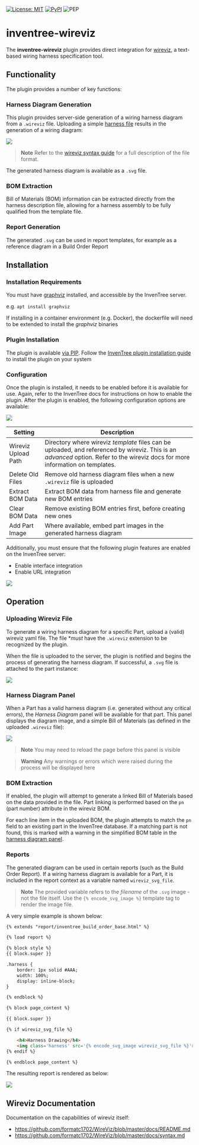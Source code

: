 [![License: MIT](https://img.shields.io/badge/License-MIT-yellow.svg)](https://opensource.org/licenses/MIT)
[![PyPI](https://img.shields.io/pypi/v/inventree-wireviz-plugin)](https://pypi.org/project/inventree-wireviz-plugin/)
![PEP](https://github.com/inventree/inventree-wireviz/actions/workflows/pep.yaml/badge.svg)

# inventree-wireviz

The **inventree-wireviz** plugin provides direct integration for [wireviz](https://github.com/formatc1702/WireViz), a text-based wiring harness specification tool.

## Functionality

The plugin provides a number of key functions:

### Harness Diagram Generation

This plugin provides server-side generation of a wiring harness diagram from a `.wireviz` file. Uploading a simple [harness file](./demo/harness.wireviz) results in the generation of a wiring diagram:

![](./demo/harness.svg)

> **Note**
> Refer to the [wireviz syntax guide](https://github.com/formatc1702/WireViz/blob/master/docs/syntax.md) for a full description of the file format.

The generated harness diagram is available as a `.svg` file.

### BOM Extraction

Bill of Materials (BOM) information can be extracted directly from the harness description file, allowing for a harness assembly to be fully qualified from the template file.

### Report Generation

The generated `.svg` can be used in report templates, for example as a reference diagram in a Build Order Report

## Installation

### Installation Requirements

You must have [graphviz](https://graphviz.org/) installed, and accessible by the InvenTree server.

e.g. `apt install graphviz`

If installing in a container environment (e.g. Docker), the dockerfile will need to be extended to install the *graphviz* binaries

### Plugin Installation

The plugin is available [via PIP](https://pypi.org/project/inventree-wireviz-plugin/). Follow the [InvenTree plugin installation guide](https://docs.inventree.org/en/latest/extend/plugins/install/) to install the plugin on your system

### Configuration

Once the plugin is installed, it needs to be enabled before it is available for use. Again, refer to the InvenTree docs for instructions on how to enable the plugin. After the plugin is enabled, the following configuration options are available:

![](./docs/config.png)

| Setting | Description |
| --- | --- |
| Wireviz Upload Path | Directory where wireviz *template* files can be uploaded, and referenced by wireviz. This is an *advanced* option. Refer to the wireviz docs for more information on templates. |
| Delete Old Files | Remove old harness diagram files when a new `.wireviz` file is uploaded |
| Extract BOM Data | Extract BOM data from harness file and generate new BOM entries |
| Clear BOM Data | Remove existing BOM entries first, before creating new ones |
| Add Part Image | Where available, embed part images in the generated harness diagram |

Additionally, you must ensure that the following plugin features are enabled on the InvenTree server:

- Enable interface integration
- Enable URL integration

![](./docs/event_plugin.png)

## Operation

### Uploading Wireviz File

To generate a wiring harness diagram for a specific Part, upload a (valid) wireviz yaml file. The file **must* have the `.wireviz` extension to be recognized by the plugin.

When the file is uploaded to the server, the plugin is notified and begins the process of generating the harness diagram. If successful, a `.svg` file is attached to the part instance:

![](./docs/svg_file.png)

### Harness Diagram Panel

When a Part has a valid harness diagram (i.e. generated without any critical errors), the *Harness Diagram* panel will be available for that part. This panel displays the diagram image, and a simple Bill of Materials (as defined in the uploaded `.wireviz` file):

![](./docs/harness_panel.png)

> **Note**
> You may need to reload the page before this panel is visible

> **Warning**
> Any warnings or errors which were raised during the process will be displayed here

### BOM Extraction

If enabled, the plugin will attempt to generate a linked Bill of Materials based on the data provided in the file. Part linking is performed based on the `pn` (part number) attribute in the wireviz BOM.

For each line item in the uploaded BOM, the plugin attempts to match the `pn` field to an existing part in the InvenTree database. If a matching part is not found, this is marked with a warning in the simplified BOM table in the [harness diagram panel](#harness-diagram-panel).

### Reports

The generated diagram can be used in certain reports (such as the Build Order Report). If a wiring harness diagram is available for a Part, it is included in the report context as a variable named `wireviz_svg_file`.

> **Note**
> The provided variable refers to the *filename* of the `.svg` image - not the file itself.
> Use the `{% encode_svg_image %}` template tag to render the image file.

A very simple example is shown below:

```html
{% extends "report/inventree_build_order_base.html" %}

{% load report %}

{% block style %}
{{ block.super }}

.harness {
    border: 1px solid #AAA; 
    width: 100%;
    display: inline-block;
}

{% endblock %}

{% block page_content %}

{{ block.super }}

{% if wireviz_svg_file %}

    <h4>Harness Drawing</h4>
    <img class='harness' src='{% encode_svg_image wireviz_svg_file %}'>
{% endif %}

{% endblock page_content %}
```

The resulting report is rendered as below:

![](./docs/report.png)

## Wireviz Documentation

Documentation on the capabilities of wireviz itself:

- https://github.com/formatc1702/WireViz/blob/master/docs/README.md
- https://github.com/formatc1702/WireViz/blob/master/docs/syntax.md
